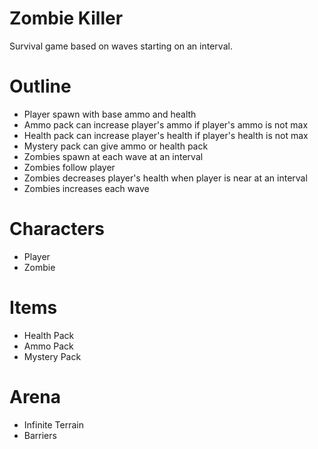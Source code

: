 # Zombie Killer
Survival game based on waves starting on an interval.

# Outline
- Player spawn with base ammo and health
- Ammo pack can increase player's ammo if player's ammo is not max
- Health pack can increase player's health if player's health is not max
- Mystery pack can give ammo or health pack
- Zombies spawn at each wave at an interval
- Zombies follow player
- Zombies decreases player's health when player is near at an interval
- Zombies increases each wave

# Characters
- Player
- Zombie

# Items
- Health Pack
- Ammo Pack
- Mystery Pack

# Arena
- Infinite Terrain
- Barriers
